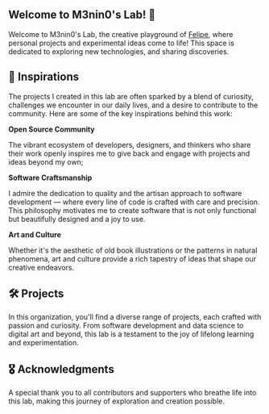## Welcome to M3nin0's Lab! 🧪

Welcome to M3nin0's Lab, the creative playground of [Felipe](https://github.com/M3nin0), where personal projects and experimental ideas come to life! This space is dedicated to exploring new technologies, and sharing discoveries.

## 🌟 Inspirations

The projects I created in this lab are often sparked by a blend of curiosity, challenges we encounter in our daily lives, and a desire to contribute to the community. Here are some of the key inspirations behind this work:

**Open Source Community**

The vibrant ecosystem of developers, designers, and thinkers who share their work openly inspires me to give back and engage with projects and ideas beyond my own;

**Software Craftsmanship**

I admire the dedication to quality and the artisan approach to software development — where every line of code is crafted with care and precision. This philosophy motivates me to create software that is not only functional but beautifully designed and a joy to use.

**Art and Culture**

Whether it's the aesthetic of old book illustrations or the patterns in natural phenomena, art and culture provide a rich tapestry of ideas that shape our creative endeavors.

## 🛠️ Projects

In this organization, you'll find a diverse range of projects, each crafted with passion and curiosity. From software development and data science to digital art and beyond, this lab is a testament to the joy of lifelong learning and experimentation.

## 🎖️ Acknowledgments

A special thank you to all contributors and supporters who breathe life into this lab, making this journey of exploration and creation possible.
